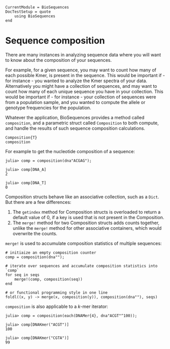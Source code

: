 ```@meta
CurrentModule = BioSequences
DocTestSetup = quote
    using BioSequences
end
```

# Sequence composition

There are many instances in analyzing sequence data where you will want to
know about the composition of your sequences.

For example, for a given sequence, you may want to count how many of each
possible Kmer, is present in the sequence. This would be important if - for
instance - you wanted to analyze the Kmer spectra of your data.
Alternatively you might have a collection of sequences, and may want to count
how many of each unique sequence you have in your collection. This would be
important if - for instance - your collection of sequences were from a
population sample, and you wanted to compute the allele or genotype frequencies
for the population.

Whatever the application, BioSequences provides a method called `composition`,
and a parametric struct called `Composition` to both compute, and handle the
results of such sequence composition calculations.

```@docs
Composition{T}
composition
```

For example to get the nucleotide composition of a sequence:

```jldoctest
julia> comp = composition(dna"ACGAG");

julia> comp[DNA_A]
2

julia> comp[DNA_T]
0

```

Composition structs behave like an associative collection, such as a `Dict`.
But there are a few differences:

1. The `getindex` method for Composition structs is overloaded to return a default
   value of 0, if a key is used that is not present in the Composition.
2. The `merge!` method for two Composition structs adds counts together, unlike
   the `merge!` method for other associative containers, which would overwrite
   the counts.

`merge!` is used to accumulate composition statistics of multiple sequences:

```@repl
# initiaize an empty composition counter
comp = composition(dna"");

# iterate over sequences and accumulate composition statistics into `comp`
for seq in seqs
    merge!(comp, composition(seq))
end

# or functional programming style in one line
foldl((x, y) -> merge(x, composition(y)), composition(dna""), seqs)
```

`composition` is also applicable to a *k*-mer iterator:
```jldoctest
julia> comp = composition(each(DNAMer{4}, dna"ACGT"^100));

julia> comp[DNAKmer("ACGT")]
100

julia> comp[DNAKmer("CGTA")]
99

```
